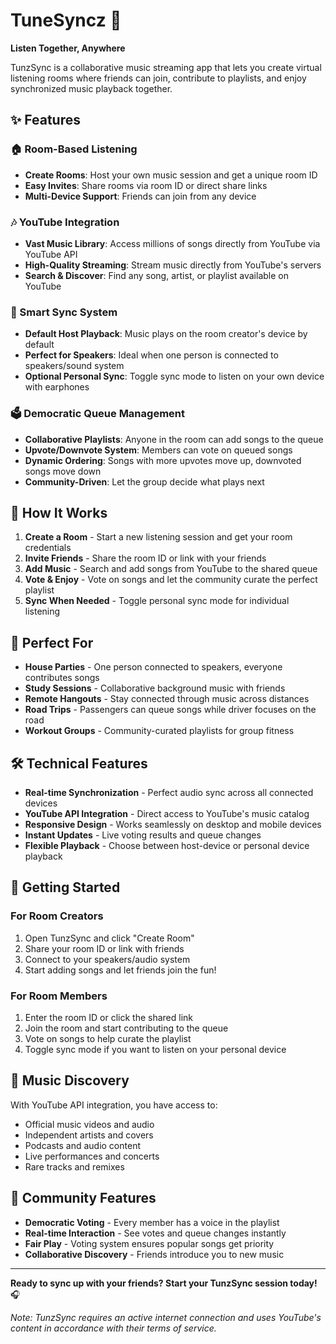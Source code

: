 # TuneSyncz 🎵

**Listen Together, Anywhere**

TunzSync is a collaborative music streaming app that lets you create virtual listening rooms where friends can join, contribute to playlists, and enjoy synchronized music playback together.

## ✨ Features

### 🏠 Room-Based Listening
- **Create Rooms**: Host your own music session and get a unique room ID
- **Easy Invites**: Share rooms via room ID or direct share links
- **Multi-Device Support**: Friends can join from any device

### 🎶 YouTube Integration
- **Vast Music Library**: Access millions of songs directly from YouTube via YouTube API
- **High-Quality Streaming**: Stream music directly from YouTube's servers
- **Search & Discover**: Find any song, artist, or playlist available on YouTube

### 🔄 Smart Sync System
- **Default Host Playback**: Music plays on the room creator's device by default
- **Perfect for Speakers**: Ideal when one person is connected to speakers/sound system
- **Optional Personal Sync**: Toggle sync mode to listen on your own device with earphones

### 🗳️ Democratic Queue Management
- **Collaborative Playlists**: Anyone in the room can add songs to the queue
- **Upvote/Downvote System**: Members can vote on queued songs
- **Dynamic Ordering**: Songs with more upvotes move up, downvoted songs move down
- **Community-Driven**: Let the group decide what plays next

## 🚀 How It Works

1. **Create a Room** - Start a new listening session and get your room credentials
2. **Invite Friends** - Share the room ID or link with your friends
3. **Add Music** - Search and add songs from YouTube to the shared queue
4. **Vote & Enjoy** - Vote on songs and let the community curate the perfect playlist
5. **Sync When Needed** - Toggle personal sync mode for individual listening

## 🎯 Perfect For

- **House Parties** - One person connected to speakers, everyone contributes songs
- **Study Sessions** - Collaborative background music with friends
- **Remote Hangouts** - Stay connected through music across distances
- **Road Trips** - Passengers can queue songs while driver focuses on the road
- **Workout Groups** - Community-curated playlists for group fitness

## 🛠️ Technical Features

- **Real-time Synchronization** - Perfect audio sync across all connected devices
- **YouTube API Integration** - Direct access to YouTube's music catalog
- **Responsive Design** - Works seamlessly on desktop and mobile devices
- **Instant Updates** - Live voting results and queue changes
- **Flexible Playback** - Choose between host-device or personal device playback

## 📱 Getting Started

### For Room Creators
1. Open TunzSync and click "Create Room"
2. Share your room ID or link with friends
3. Connect to your speakers/audio system
4. Start adding songs and let friends join the fun!

### For Room Members
1. Enter the room ID or click the shared link
2. Join the room and start contributing to the queue
3. Vote on songs to help curate the playlist
4. Toggle sync mode if you want to listen on your personal device

## 🎵 Music Discovery

With YouTube API integration, you have access to:
- Official music videos and audio
- Independent artists and covers
- Podcasts and audio content
- Live performances and concerts
- Rare tracks and remixes

## 🤝 Community Features

- **Democratic Voting** - Every member has a voice in the playlist
- **Real-time Interaction** - See votes and queue changes instantly
- **Fair Play** - Voting system ensures popular songs get priority
- **Collaborative Discovery** - Friends introduce you to new music

---

**Ready to sync up with your friends? Start your TunzSync session today!** 🎧

*Note: TunzSync requires an active internet connection and uses YouTube's content in accordance with their terms of service.*
